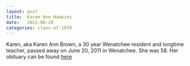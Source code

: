 ```yaml
---
layout: post
title:  Karen Ann Hawkins
date:   2011-06-20
categories: class-of-1970
---
```

Karen, aka Karen Ann Brown, a 30 year Wenatchee resident and longtime teacher, passed away on June 20, 2011 in Wenatchee. She was 58. Her obituary can be found [here](http://tinyurl.com/njzbgxj)
